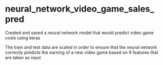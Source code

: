 # neural_network_video_game_sales_pred
Created and saved a neural  network  model  that would predict video  game costs using keras

The train and test data  are scaled in order to ensure that the neural network correctly predicts the earning of  a new video  game based on 9 
features that are taken as input 
